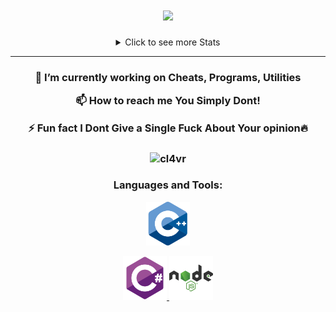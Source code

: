 <h1 align="center">
   <a href="https://discord.com/users/1158897797869879297/"><img src="https://lanyard.cnrad.dev/api/1158897797869879297?bg=0d1117" height="300" width="auto"></a>
     <br> 
</h1>
<details align="center">
   <summary>Click to see more Stats</summary>
   <br>
 <p align="center"><a href="https://github.com/anditv21">i stole this from my dear friend andi :) </p>
   <a href="https://github.com/cl4vr/"><img src="https://github-stats-alpha.vercel.app/api?username=cl4vr&cc=0d1117&tc=fff&ic=fff&bc=0d1117&var=23" height="180" width="auto"></a>
</details>
<hr>
<h3 align="center">
   
🔭 I’m currently working on **Cheats, Programs, Utilities**

📫 How to reach me **You Simply Dont!**

⚡ Fun fact **I Dont Give a Single Fuck About Your opinion🔥**

<h3 align="center">

<p align="center"> <img src="https://komarev.com/ghpvc/?username=cl4vr&label=Profile%20views&color=0e75b6&style=flat" alt="cl4vr" /> </p>
<h3 align="center">Languages and Tools:</h3>
<p align="center"> <a href="https://www.learncpp.com/" target="_blank" rel="noreferrer"> <img src="https://raw.githubusercontent.com/devicons/devicon/master/icons/cplusplus/cplusplus-original.svg" alt="cplusplus" width="70" height="70"/>  </a> </p>
<p align="center"> <a href="https://www.w3schools.com/cs/" target="_blank" rel="noreferrer"> <img src="https://raw.githubusercontent.com/devicons/devicon/master/icons/csharp/csharp-original.svg" alt="csharp" width="70" height="70"/> </a> <a href="https://nodejs.org" target="_blank" rel="noreferrer"> <img src="https://raw.githubusercontent.com/devicons/devicon/master/icons/nodejs/nodejs-original-wordmark.svg" alt="nodejs" width="70" height="70"/> </a> </p>

